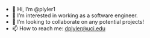 - 👋 Hi, I’m @plyler1
- 👀 I’m interested in working as a software engineer.
- 💞️ I’m looking to collaborate on any potential projects!
- 📫 How to reach me: dplyler@uci.edu

<!---
plyler1/plyler1 is a ✨ special ✨ repository because its `README.md` (this file) appears on your GitHub profile.
You can click the Preview link to take a look at your changes.
--->

